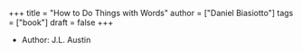 +++
title = "How to Do Things with Words"
author = ["Daniel Biasiotto"]
tags = ["book"]
draft = false
+++

-   Author: J.L. Austin

